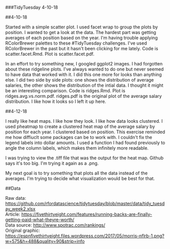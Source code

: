 ###TidyTuesday 4-10-18

##4-10-18

Started with a simple scatter plot. I used facet wrap to group the plots by position. I wanted to get a look at the data. The hardest part was getting averages of each position based on the year. I'm having trouble applying RColorBrewer palettes to these #TidyTuesday challenges. I've used RColorBrewer in the past but it hasn't been clicking for me lately. Code is scatter.facet.Rmd. Plot is scatter.facet.pdf.

In an effort to try something new, I googled ggplot2 images. I had forgotten about these ridgeline plots. I've always wanted to do one but never seemed to have data that worked with it. I did this one more for looks than anything else. I did two side by side plots: one shows the distribution of average salaries, the other shows the distribution of the intial data. I thought it might be an interesting comparison. Code is ridges.Rmd. Plot is ridges.avg.vs.norm.pdf. ridges.pdf is the original plot of the average salary distribution. I like how it looks so I left it up here. 

##4-12-18

I really like heat maps. I like how they look. I like how data looks clustered. I used pheatmap to create a clustered heat map of the average salary by position for each year. I clustered based on position. This exercise reminded me how diffiuclt some packages can be to work with. I couldn't fix the legend labels into dollar amounts. I used a function I had found previously to angle the column labels, which makes them infinitely more readable. 

I was trying to view the .tiff file that was the output for the heat map. Github says it's too big. I'm trying it again as a .png.

My next goal is to try something that plots all the data instead of the averages. I'm trying to decide what visualization would be best for that. 

##Data

Raw data: https://github.com/rfordatascience/tidytuesday/blob/master/data/tidy_tuesday_week2.xlsx <br />
Article: https://fivethirtyeight.com/features/running-backs-are-finally-getting-paid-what-theyre-worth/ <br />
Data source: http://www.spotrac.com/rankings/ <br />
Original graphic: https://espnfivethirtyeight.files.wordpress.com/2017/05/morris-nflrb-1.png?w=575&h=488&quality=90&strip=info <br />
